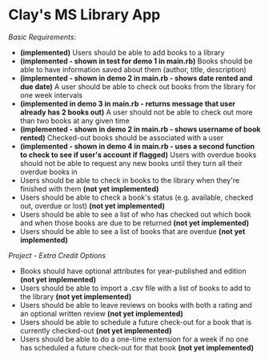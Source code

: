 Clay's MS Library App
=====================

*Basic Requirements:*

+ __(implemented)__ Users should be able to add books to a library
+ __(implemented - shown in test for demo 1 in main.rb)__ Books should be able to have information saved about them (author, title, description)
+ __(implemented - shown in demo 2 in main.rb - shows date rented and due date)__ A user should be able to check out books from the library for one week intervals
+ __(implemented in demo 3 in main.rb - returns message that user already has 2 books out)__  A user should not be able to check out more than two books at any given time 
+ __(implemented - shown in demo 2 in main.rb - shows username of book rented)__ Checked-out books should be associated with a user
+ __(implemented - shown in demo 4 in main.rb - uses a second function to check to see if user's account if flagged)__ Users with overdue books should not be able to request any new books until they turn all their overdue books in 
+ Users should be able to check in books to the library when they're finished with them __(not yet implemented)__
+ Users should be able to check a book's status (e.g. available, checked out, overdue or lost) __(not yet implemented)__
+ Users should be able to see a list of who has checked out which book and when those books are due to be returned __(not yet implemented)__
+ Users should be able to see a list of books that are overdue __(not yet implemented)__


*Project - Extra Credit Options*
+ Books should have optional attributes for year-published and edition __(not yet implemented)__
+ Users should be able to import a .csv file with a list of books to add to the library __(not yet implemented)__
+ Users should be able to leave reviews on books with both a rating and an optional written review __(not yet implemented)__
+ Users should be able to schedule a future check-out for a book that is currently checked-out __(not yet implemented)__
+ Users should be able to do a one-time extension for a week if no one has scheduled a future check-out for that book __(not yet implemented)__